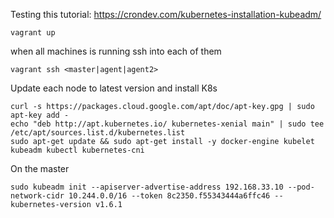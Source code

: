 Testing this tutorial:
https://crondev.com/kubernetes-installation-kubeadm/

```
vagrant up
```


when all machines is running ssh into each of them
```
vagrant ssh <master|agent|agent2>
```

Update each node to latest version and install K8s
```
curl -s https://packages.cloud.google.com/apt/doc/apt-key.gpg | sudo apt-key add -
echo "deb http://apt.kubernetes.io/ kubernetes-xenial main" | sudo tee /etc/apt/sources.list.d/kubernetes.list
sudo apt-get update && sudo apt-get install -y docker-engine kubelet kubeadm kubectl kubernetes-cni
```

On the master
```
sudo kubeadm init --apiserver-advertise-address 192.168.33.10 --pod-network-cidr 10.244.0.0/16 --token 8c2350.f55343444a6ffc46 --kubernetes-version v1.6.1
```
